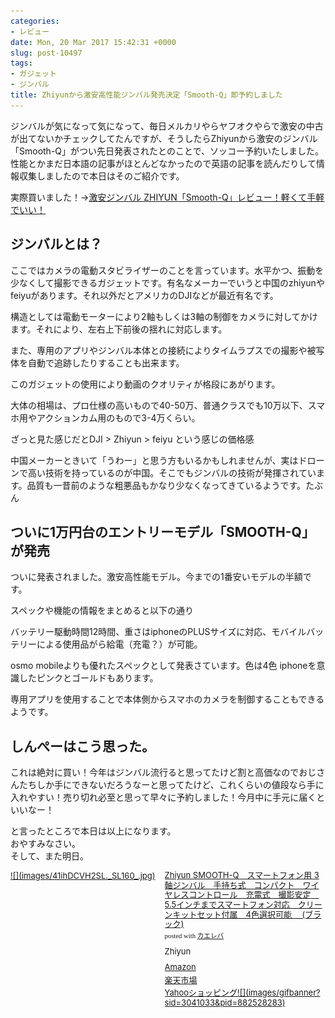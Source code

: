 ```yaml
---
categories:
- レビュー
date: Mon, 20 Mar 2017 15:42:31 +0000
slug: post-10497
tags:
- ガジェット
- ジンバル
title: Zhiyunから激安高性能ジンバル発売決定「Smooth-Q」即予約しました
---
```


ジンバルが気になって気になって、毎日メルカリやらヤフオクやらで激安の中古が出てないかチェックしてたんですが、そうしたらZhiyunから激安のジンバル「Smooth-Q」がつい先日発表されたとのことで、ソッコー予約いたしました。性能とかまだ日本語の記事がほとんどなかったので英語の記事を読んだりして情報収集しましたので本日はそのご紹介です。

実際買いました！→<a href="https://www.warawareotoko.com/2017/04/09/post-10534/">激安ジンバル ZHIYUN「Smooth-Q」レビュー！軽くて手軽でいい！</a><!--more--><h2>ジンバルとは？</h2>

ここではカメラの電動スタビライザーのことを言っています。水平かつ、振動を少なくして撮影できるガジェットです。有名なメーカーでいうと中国のzhiyunやfeiyuがあります。それ以外だとアメリカのDJIなどが最近有名です。

構造としては電動モーターにより2軸もしくは3軸の制御をカメラに対してかけます。それにより、左右上下前後の揺れに対応します。

また、専用のアプリやジンバル本体との接続によりタイムラプスでの撮影や被写体を自動で追跡したりすることも出来ます。

このガジェットの使用により動画のクオリティが格段にあがります。

大体の相場は、プロ仕様の高いもので40-50万、普通クラスでも10万以下、スマホ用やアクションカム用のもので3-4万くらい。

ざっと見た感じだとDJI > Zhiyun > feiyu という感じの価格感

中国メーカーときいて「うわー」と思う方もいるかもしれませんが、実はドローンで高い技術を持っているのが中国。そこでもジンバルの技術が発揮されています。品質も一昔前のような粗悪品もかなり少なくなってきているようです。たぶん

<h2>ついに1万円台のエントリーモデル「SMOOTH-Q」が発売</h2>

ついに発表されました。激安高性能モデル。今までの1番安いモデルの半額です。

スペックや機能の情報をまとめると以下の通り

バッテリー駆動時間12時間、重さはiphoneのPLUSサイズに対応、モバイルバッテリーによる使用品がら給電（充電？）が可能。

osmo mobileよりも優れたスペックとして発表さています。色は4色
iphoneを意識したピンクとゴールドもあります。

専用アプリを使用することで本体側からスマホのカメラを制御することもできるようです。

<h2>しんぺーはこう思った。</h2>

これは絶対に買い！今年はジンバル流行ると思ってたけど割と高価なのでおじさんたちしか手にできないだろうなーと思ってたけど、これくらいの値段なら手に入れやすい！売り切れ必至と思って早々に予約しました！今月中に手元に届くといいなー！

と言ったところで本日は以上になります。<br>
おやすみなさい。<br>
そして、また明日。

<div class="kaerebalink-box" style="text-align:left;padding-bottom:20px;font-size:small;/zoom: 1;overflow: hidden;"><div class="kaerebalink-image" style="float:left;margin:0 15px 10px 0;"><a href="http://www.amazon.co.jp/exec/obidos/ASIN/B06XPTL1TG/warawareotoko-22/" target="_blank" >![](images/41ihDCVH2SL._SL160_.jpg)</a></div><div class="kaerebalink-info" style="line-height:120%;/zoom: 1;overflow: hidden;"><div class="kaerebalink-name" style="margin-bottom:10px;line-height:120%"><a href="http://www.amazon.co.jp/exec/obidos/ASIN/B06XPTL1TG/warawareotoko-22/" target="_blank" >Zhiyun SMOOTH-Q　スマートフォン用 3軸ジンバル　手持ち式　コンパクト　ワイヤレスコントロール　充電式　撮影安定　5.5インチまでスマートフォン対応　クリーンキットセット付属　4色選択可能　 (ブラック)</a><div class="kaerebalink-powered-date" style="font-size:8pt;margin-top:5px;font-family:verdana;line-height:120%">posted with <a href="http://kaereba.com" rel="nofollow" target="_blank">カエレバ</a></div></div><div class="kaerebalink-detail" style="margin-bottom:5px;"> Zhiyun     </div><div class="kaerebalink-link1" style="margin-top:10px;"><div class="shoplinkamazon" style="margin:5px 0"><a href="http://www.amazon.co.jp/gp/search?keywords=B06XPTL1TG&__mk_ja_JP=%E3%82%AB%E3%82%BF%E3%82%AB%E3%83%8A&tag=warawareotoko-22" target="_blank" >Amazon</a></div><div class="shoplinkrakuten" style="margin:5px 0"><a href="https://hb.afl.rakuten.co.jp/hgc/0f6e221b.2eb9748a.0f6e221c.35cc1e84/?pc=http%3A%2F%2Fsearch.rakuten.co.jp%2Fsearch%2Fmall%2FB06XPTL1TG%2F-%2Ff.1-p.1-s.1-sf.0-st.A-v.2%3Fx%3D0%26scid%3Daf_ich_link_urltxt%26m%3Dhttp%3A%2F%2Fm.rakuten.co.jp%2F" target="_blank" >楽天市場</a></div><div class="shoplinkyahoo" style="margin:5px 0"><a href="//ck.jp.ap.valuecommerce.com/servlet/referral?sid=3041033&pid=882528283&vc_url=http%3A%2F%2Fsearch.shopping.yahoo.co.jp%2Fsearch%3Fp%3DB06XPTL1TG&vcptn=kaereba" target="_blank" >Yahooショッピング![](images/gifbanner?sid=3041033&pid=882528283)</a></div></div></div><div class="booklink-footer" style="clear: left"></div></div>